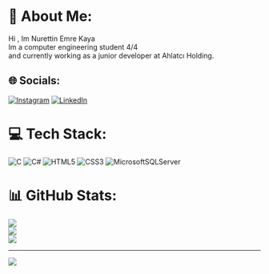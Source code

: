 # 💫 About Me:
Hi , Im Nurettin Emre Kaya<br>Im a computer engineering student 4/4<br>and currently working as a junior developer at Ahlatcı Holding.


## 🌐 Socials:
[![Instagram](https://img.shields.io/badge/Instagram-%23E4405F.svg?logo=Instagram&logoColor=white)](https://instagram.com/nemreekaya) [![LinkedIn](https://img.shields.io/badge/LinkedIn-%230077B5.svg?logo=linkedin&logoColor=white)](https://linkedin.com/in/nurettin-emre-kaya-674937206) 

# 💻 Tech Stack:
![C](https://img.shields.io/badge/c-%2300599C.svg?style=flat-square&logo=c&logoColor=white) ![C#](https://img.shields.io/badge/c%23-%23239120.svg?style=flat-square&logo=c-sharp&logoColor=white) ![HTML5](https://img.shields.io/badge/html5-%23E34F26.svg?style=flat-square&logo=html5&logoColor=white) ![CSS3](https://img.shields.io/badge/css3-%231572B6.svg?style=flat-square&logo=css3&logoColor=white) ![MicrosoftSQLServer](https://img.shields.io/badge/Microsoft%20SQL%20Server-CC2927?style=flat-square&logo=microsoft%20sql%20server&logoColor=white)
# 📊 GitHub Stats:
![](https://github-readme-stats.vercel.app/api?username=emrekaya25&theme=dark&hide_border=false&include_all_commits=true&count_private=false)<br/>
![](https://github-readme-streak-stats.herokuapp.com/?user=emrekaya25&theme=dark&hide_border=false)<br/>
![](https://github-readme-stats.vercel.app/api/top-langs/?username=emrekaya25&theme=dark&hide_border=false&include_all_commits=true&count_private=false&layout=compact)

---
[![](https://visitcount.itsvg.in/api?id=emrekaya25&icon=8&color=12)](https://visitcount.itsvg.in)

<!-- Proudly created with GPRM ( https://gprm.itsvg.in ) -->
